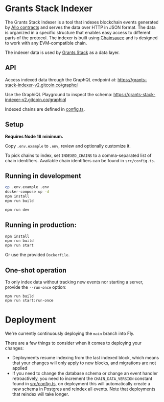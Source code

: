 # Grants Stack Indexer

The Grants Stack Indexer is a tool that indexes blockchain events generated by [Allo contracts](https://github.com/Allo-Protocol/contracts) and serves the data over HTTP in JSON format. The data is organized in a specific structure that enables easy access to different parts of the protocol. The indexer is built using [Chainsauce](https://github.com/boudra/chainsauce) and is designed to work with any EVM-compatible chain.

The indexer data is used by [Grants Stack](https://github.com/gitcoinco/grants-stack) as a data layer.

## API

Access indexed data through the GraphQL endpoint at:
https://grants-stack-indexer-v2.gitcoin.co/graphql

Use the GraphiQL Playground to inspect the schema:
https://grants-stack-indexer-v2.gitcoin.co/graphiql

Indexed chains are defined in [config.ts](src/config.ts).

## Setup

**Requires Node 18 minimum.**

Copy `.env.example` to `.env`, review and optionally customize it.

To pick chains to index, set `INDEXED_CHAINS` to a comma-separated list of chain identifiers. Available chain identifiers can be found in `src/config.ts`.

## Running in development

```bash
cp .env.example .env
docker-compose up -d
npm install
npm run build

npm run dev
```

## Running in production:

```bash
npm install
npm run build
npm run start
```

Or use the provided `Dockerfile`.

## One-shot operation

To only index data without tracking new events nor starting a server, provide the `--run-once` option:

```
npm run build
npm run start:run-once
```

# Deployment

We're currently continuously deploying the `main` branch into Fly.

There are a few things to consider when it comes to deploying your changes:

- Deployments resume indexing from the last indexed block, which means that your changes will only apply to new blocks, and migrations are not applied
- If you need to change the database schema or change an event handler retroactively, you need to increment the `CHAIN_DATA_VERSION` constant found in [src/config.ts](https://github.com/gitcoinco/grants-stack-indexer/blob/main/src/config.ts#L1286C7-L1286C25), on deployment this will automatically create a new schema in Postgres and reindex all events. Note that deployments that reindex will take longer.
